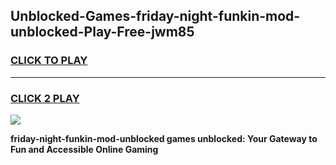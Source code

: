 
## Unblocked-Games-friday-night-funkin-mod-unblocked-Play-Free-jwm85
<h3>
<a href="https://premium76.site?title=friday-night-funkin-mod-unblocked&ref=18A1">CLICK TO PLAY</a></h3>
<hr>

<h3>
<a href="https://premium76.site?title=friday-night-funkin-mod-unblocked&ref=18A1">CLICK 2 PLAY</a>
  
</h3>

<a href="https://premium76.site?title=friday-night-funkin-mod-unblocked&ref=18A1"><img src="https://clearcache.store/games.png"></a>


**friday-night-funkin-mod-unblocked games unblocked: Your Gateway to Fun and Accessible Online Gaming**
